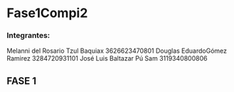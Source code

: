 # Fase1Compi2

### Integrantes:
Melanni del Rosario Tzul Baquiax	3626623470801
Douglas EduardoGómez Ramirez	3284720931101
José Luis Baltazar Pú Sam 	3119340800806

## FASE 1

